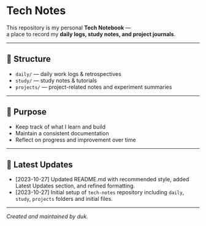 # Tech Notes

This repository is my personal **Tech Notebook** —  
a place to record my **daily logs, study notes, and project journals**.

---

## 📁 Structure
- `daily/` — daily work logs & retrospectives  
- `study/` — study notes & tutorials  
- `projects/` — project-related notes and experiment summaries  

---

## 🧭 Purpose
- Keep track of what I learn and build  
- Maintain a consistent documentation 
- Reflect on progress and improvement over time  

---

## 📅 Latest Updates
- [2023-10-27] Updated README.md with recommended style, added Latest Updates section, and refined formatting.
- [2023-10-27] Initial setup of `tech-notes` repository including `daily`, `study`, `projects` folders and initial files.

---

_Created and maintained by duk._

